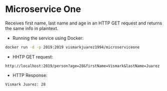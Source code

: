 # Microservice One

Receives first name, last name and age in an HTTP GET request and returns the same info in plaintext.

- Running the service using Docker:

```bash
docker run -d -p 2019:2019 vismarkjuarez1994/microserviceone
```

- HHTP GET request:
```
http://localhost:2019/person?age=28&firstName=Vismark&lastName=Juarez
```

- HTTP Response:
```bash
Vismark Juarez: 28
```
